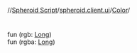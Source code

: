 //[Spheroid Script](../../index.md)/[spheroid.client.ui](../index.md)/[Color](index.md)/[<init>](-init-.md)



# <init>  
 
fun [<init>](-init-.md)(rgb: [Long](../../spheroid/-long/index.md))  
fun [<init>](-init-.md)(rgba: [Long](../../spheroid/-long/index.md))  




